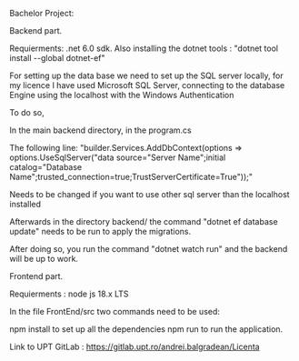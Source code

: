 Bachelor Project:

Backend part.

Requierments: .net 6.0 sdk. Also installing the dotnet tools : "dotnet tool install --global dotnet-ef"

For setting up the data base we need to set up the SQL server locally, for my licence I have used Microsoft SQL Server, connecting to the database Engine using the localhost with the Windows Authentication

To do so,

In the main backend directory, in the program.cs

The following line: "builder.Services.AddDbContext(options => options.UseSqlServer("data source="Server Name";initial catalog="Database Name";trusted_connection=true;TrustServerCertificate=True"));"

Needs to be changed if you want to use other sql server than the localhost installed

Afterwards in the directory backend/ the command "dotnet ef database update" needs to be run to apply the migrations.

After doing so, you run the command "dotnet watch run" and the backend will be up to work.

Frontend part.

Requierments : node js 18.x LTS

In the file FrontEnd/src two commands need to be used:

npm install to set up all the dependencies npm run to run the application.

Link to UPT GitLab : https://gitlab.upt.ro/andrei.balgradean/Licenta
